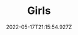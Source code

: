 ---
layout: artwork.njk
title: Girls
description: "\"Girls\" is part of a series called \"Letters for Migrating Birds\". 2022"
date: 2022-05-17T21:15:54.927Z
media: Pencil Crayon
canvas: 100% Cotton Paper
size: 9"x12"
sale: false
price: 100
image: /static/img/artwork/girls-1-site.jpg
homeImage: /static/img/artwork/girls-1-home.jpg
orientation: landscape
---
